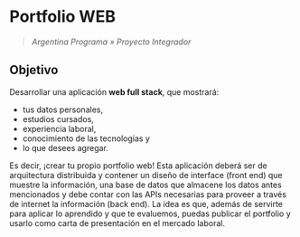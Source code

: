 # Portfolio WEB
>*Argentina Programa » Proyecto Integrador*

## Objetivo

Desarrollar una aplicación **web full stack**, que mostrará:
- tus datos personales, 
- estudios cursados, 
- experiencia laboral, 
- conocimiento de las tecnologías y 
- lo que desees agregar.

Es decir, ¡crear tu propio portfolio web! Esta aplicación deberá ser de arquitectura distribuida y contener un diseño de interface (front end) que muestre la información, una base de datos que almacene los datos antes mencionados y debe contar con las APIs necesarias para proveer a través de internet la información (back end). La idea es que, además de servirte para aplicar lo aprendido y que te evaluemos, puedas publicar el portfolio y usarlo como carta de presentación en el mercado laboral.
